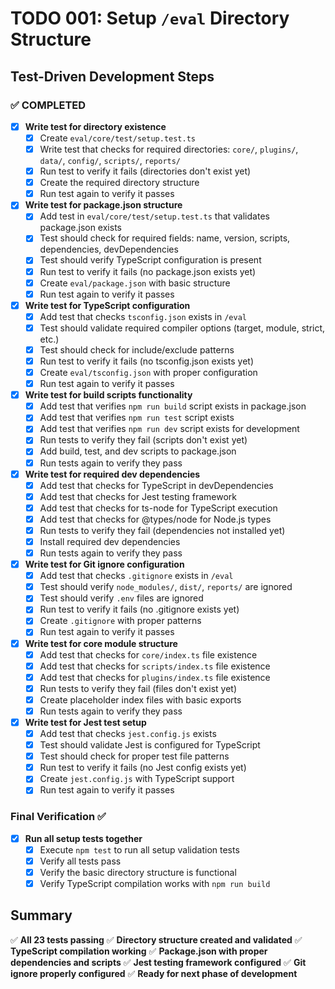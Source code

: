 # TODO 001: Setup `/eval` Directory Structure

## Test-Driven Development Steps

### ✅ COMPLETED

- [x] **Write test for directory existence**
  - [x] Create `eval/core/test/setup.test.ts`
  - [x] Write test that checks for required directories: `core/`, `plugins/`, `data/`, `config/`, `scripts/`, `reports/`
  - [x] Run test to verify it fails (directories don't exist yet)
  - [x] Create the required directory structure
  - [x] Run test again to verify it passes

- [x] **Write test for package.json structure**
  - [x] Add test in `eval/core/test/setup.test.ts` that validates package.json exists
  - [x] Test should check for required fields: name, version, scripts, dependencies, devDependencies
  - [x] Test should verify TypeScript configuration is present
  - [x] Run test to verify it fails (no package.json exists yet)
  - [x] Create `eval/package.json` with basic structure
  - [x] Run test again to verify it passes

- [x] **Write test for TypeScript configuration**
  - [x] Add test that checks `tsconfig.json` exists in `/eval`
  - [x] Test should validate required compiler options (target, module, strict, etc.)
  - [x] Test should check for include/exclude patterns
  - [x] Run test to verify it fails (no tsconfig.json exists yet)
  - [x] Create `eval/tsconfig.json` with proper configuration
  - [x] Run test again to verify it passes

- [x] **Write test for build scripts functionality**
  - [x] Add test that verifies `npm run build` script exists in package.json
  - [x] Add test that verifies `npm run test` script exists
  - [x] Add test that verifies `npm run dev` script exists for development
  - [x] Run tests to verify they fail (scripts don't exist yet)
  - [x] Add build, test, and dev scripts to package.json
  - [x] Run tests again to verify they pass

- [x] **Write test for required dev dependencies**
  - [x] Add test that checks for TypeScript in devDependencies
  - [x] Add test that checks for Jest testing framework
  - [x] Add test that checks for ts-node for TypeScript execution
  - [x] Add test that checks for @types/node for Node.js types
  - [x] Run tests to verify they fail (dependencies not installed yet)
  - [x] Install required dev dependencies
  - [x] Run tests again to verify they pass

- [x] **Write test for Git ignore configuration**
  - [x] Add test that checks `.gitignore` exists in `/eval`
  - [x] Test should verify `node_modules/`, `dist/`, `reports/` are ignored
  - [x] Test should verify `.env` files are ignored
  - [x] Run test to verify it fails (no .gitignore exists yet)
  - [x] Create `.gitignore` with proper patterns
  - [x] Run test again to verify it passes

- [x] **Write test for core module structure**
  - [x] Add test that checks for `core/index.ts` file existence
  - [x] Add test that checks for `scripts/index.ts` file existence
  - [x] Add test that checks for `plugins/index.ts` file existence
  - [x] Run tests to verify they fail (files don't exist yet)
  - [x] Create placeholder index files with basic exports
  - [x] Run tests again to verify they pass

- [x] **Write test for Jest test setup**
  - [x] Add test that checks `jest.config.js` exists
  - [x] Test should validate Jest is configured for TypeScript
  - [x] Test should check for proper test file patterns
  - [x] Run test to verify it fails (no Jest config exists yet)
  - [x] Create `jest.config.js` with TypeScript support
  - [x] Run test again to verify it passes

### Final Verification ✅
- [x] **Run all setup tests together**
  - [x] Execute `npm test` to run all setup validation tests
  - [x] Verify all tests pass
  - [x] Verify the basic directory structure is functional
  - [x] Verify TypeScript compilation works with `npm run build`

## Summary

✅ **All 23 tests passing**
✅ **Directory structure created and validated**
✅ **TypeScript compilation working**
✅ **Package.json with proper dependencies and scripts**
✅ **Jest testing framework configured**
✅ **Git ignore properly configured**
✅ **Ready for next phase of development**
